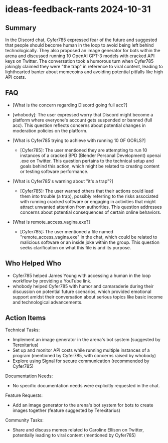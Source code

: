 # ideas-feedback-rants 2024-10-31

## Summary
 In the Discord chat, Cyfer785 expressed fear of the future and suggested that people should become human in the loop to avoid being left behind technologically. They also proposed an image generator for bots within the arena and discussed running 10 OpenAI GPT-3 models with cracked API keys on Twitter. The conversation took a humorous turn when Cyfer785 jokingly claimed they were "the trap" in reference to viral content, leading to lighthearted banter about memecoins and avoiding potential pitfalls like high API costs.

## FAQ
 - [What is the concern regarding Discord going full acc?]
  - [whobody]: The user expressed worry that Discord might become a platform where everyone's account gets suspended or banned (full acc). This question reflects concerns about potential changes in moderation policies on the platform.

- [What is Cyfer785 trying to achieve with running 10 OF GORLS?]
  - [Cyfer785]: The user mentioned they are attempting to run 10 instances of a cracked BPD (Blender Personal Development) openai .exe on Twitter. This question pertains to the technical setup and goals behind this action, which might be related to creating content or testing software performance.

- [What is Cyfer785's warning about "it's a trap"?]
  - [Cyfer785]: The user warned others that their actions could lead them into trouble (a trap), possibly referring to the risks associated with running cracked software or engaging in activities that might attract unwanted attention from authorities. This question addresses concerns about potential consequences of certain online behaviors.

- [What is remote_access_vagina.exe?]
  - [Cyfer785]: The user mentioned a file named "remote_access_vagina.exe" in the chat, which could be related to malicious software or an inside joke within the group. This question seeks clarification on what this file is and its purpose.

## Who Helped Who
 - Cyfer785 helped James Young with accessing a human in the loop workflow by providing a YouTube link.
- whobody helped Cyfer785 with humor and camaraderie during their discussion on potential future scenarios, which provided emotional support amidst their conversation about serious topics like basic income and technological advancements.

## Action Items
 Technical Tasks:
  - Implement an image generator in the arena's bot system (suggested by Terexitarius)
  - Set up and monitor API costs while running multiple instances of a program (mentioned by Cyfer785, with concerns raised by whobody)
  - Explore using Signal for secure communication (recommended by Cyfer785)

Documentation Needs:
  - No specific documentation needs were explicitly requested in the chat.

Feature Requests:
  - Add an image generator to the arena's bot system for bots to create images together (feature suggested by Terexitarius)

Community Tasks:
  - Share and discuss memes related to Caroline Ellison on Twitter, potentially leading to viral content (mentioned by Cyfer785)

